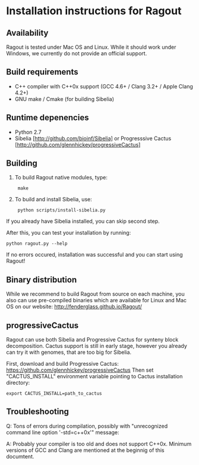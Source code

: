 Installation instructions for Ragout
====================================

Availability
------------
Ragout is tested under Mac OS and Linux. While it should work
under Windows, we currently do not provide an official support.


Build requirements
------------------
* C++ compiler with C++0x support (GCC 4.6+ / Clang 3.2+ / Apple Clang 4.2+)
* GNU make / Cmake (for building Sibelia)


Runtime depenencies
-------------------

* Python 2.7
* Sibelia [http://github.com/bioinf/Sibelia] or Progresssive Cactus [http://github.com/glennhickey/progressiveCactus]


Building
--------

1. To build Ragout native modules, type:
    
        make

2. To build and install Sibelia, use:

        python scripts/install-sibelia.py

If you already have Sibelia installed, you can skip second step.

After this, you can test your installation by running:

    python ragout.py --help

If no errors occured, installation was successful and you can start using Ragout!


Binary distribution
-------------------

While we recommend to build Ragout from source on each machine, you also can
use pre-compiled binaries which are available for Linux and Mac OS on our
website: http://fenderglass.github.io/Ragout/


progressiveCactus
-----------------

Ragout can use both Sibelia and Progressive Cactus for synteny block decomposition.
Cactus support is still in early stage, however you already can try it with genomes,
that are too big for Sibelia.

First, download and build Progressive Cactus: https://github.com/glennhickey/progressiveCactus
Then set "CACTUS_INSTALL" environment variable pointing to Cactus installation directory:

    export CACTUS_INSTALL=path_to_cactus


Troubleshooting
---------------

Q: Tons of errors during compilation, possibly with 
"unrecognized command line option '-std=c++0x'" message:

A: Probably your compiler is too old and does not support C++0x. Minimum
versions of GCC and Clang are mentioned at the beginnig of this documtent.